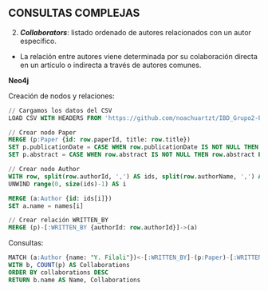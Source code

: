 ## CONSULTAS COMPLEJAS

2. ***Collaborators***: listado ordenado de autores relacionados con un autor específico.
- La relación entre autores viene determinada por su colaboración directa en un artículo o indirecta a través de autores comunes.

**Neo4j**

Creación de nodos y relaciones:
````sql
// Cargamos los datos del CSV
LOAD CSV WITH HEADERS FROM 'https://github.com/noachuartzt/IBD_Grupo2-P2/raw/main/1-publications/csv/output.csv' AS row

// Crear nodo Paper
MERGE (p:Paper {id: row.paperId, title: row.title})
SET p.publicationDate = CASE WHEN row.publicationDate IS NOT NULL THEN row.publicationDate ELSE "Unknown" END
SET p.abstract = CASE WHEN row.abstract IS NOT NULL THEN row.abstract ELSE "Unknown" END

// Crear nodo Author
WITH row, split(row.authorId, ',') AS ids, split(row.authorName, ',') AS names, p
UNWIND range(0, size(ids)-1) AS i

MERGE (a:Author {id: ids[i]})
SET a.name = names[i]

// Crear relación WRITTEN_BY
MERGE (p)-[:WRITTEN_BY {authorId: row.authorId}]->(a)
````

Consultas:
````sql
MATCH (a:Author {name: "Y. Filali"})<-[:WRITTEN_BY]-(p:Paper)-[:WRITTEN_BY]->(b:Author) WHERE a <> b
WITH b, COUNT(p) AS Collaborations
ORDER BY collaborations DESC
RETURN b.name AS Name, Collaborations 
````
